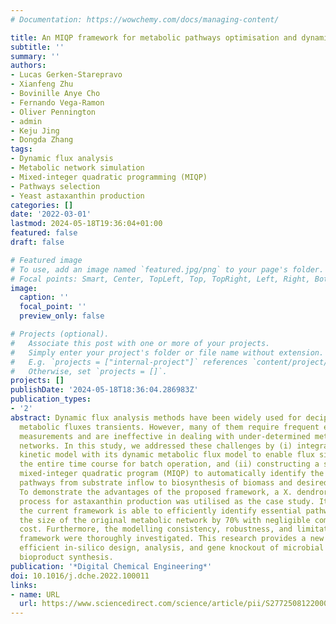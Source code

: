 ```yaml
---
# Documentation: https://wowchemy.com/docs/managing-content/

title: An MIQP framework for metabolic pathways optimisation and dynamic flux analysis
subtitle: ''
summary: ''
authors:
- Lucas Gerken-Starepravo
- Xianfeng Zhu
- Bovinille Anye Cho
- Fernando Vega-Ramon
- Oliver Pennington
- admin
- Keju Jing
- Dongda Zhang
tags:
- Dynamic flux analysis
- Metabolic network simulation
- Mixed-integer quadratic programming (MIQP)
- Pathways selection
- Yeast astaxanthin production
categories: []
date: '2022-03-01'
lastmod: 2024-05-18T19:36:04+01:00
featured: false
draft: false

# Featured image
# To use, add an image named `featured.jpg/png` to your page's folder.
# Focal points: Smart, Center, TopLeft, Top, TopRight, Left, Right, BottomLeft, Bottom, BottomRight.
image:
  caption: ''
  focal_point: ''
  preview_only: false

# Projects (optional).
#   Associate this post with one or more of your projects.
#   Simply enter your project's folder or file name without extension.
#   E.g. `projects = ["internal-project"]` references `content/project/deep-learning/index.md`.
#   Otherwise, set `projects = []`.
projects: []
publishDate: '2024-05-18T18:36:04.286983Z'
publication_types:
- '2'
abstract: Dynamic flux analysis methods have been widely used for deciphering complex
  metabolic fluxes transients. However, many of them require frequent experimental
  measurements and are ineffective in dealing with under-determined metabolic reaction
  networks. In this study, we addressed these challenges by (i) integrating a macroscale
  kinetic model with its dynamic metabolic flux model to enable flux simulation over
  the entire time course for batch operation, and (ii) constructing a single-level
  mixed-integer quadratic program (MIQP) to automatically identify the shortest metabolic
  pathways from substrate inflow to biosynthesis of biomass and desired bioproducts.
  To demonstrate the advantages of the proposed framework, a X. dendrorhous fermentation
  process for astaxanthin production was utilised as the case study. It is found that
  the current framework is able to efficiently identify essential pathways and reduce
  the size of the original metabolic network by 70% with negligible computational
  cost. Furthermore, the modelling consistency, robustness, and limitation of this
  framework were thoroughly investigated. This research provides a new avenue for
  efficient in-silico design, analysis, and gene knockout of microbial strains for
  bioproduct synthesis.
publication: '*Digital Chemical Engineering*'
doi: 10.1016/j.dche.2022.100011
links:
- name: URL
  url: https://www.sciencedirect.com/science/article/pii/S2772508122000023
---
```

